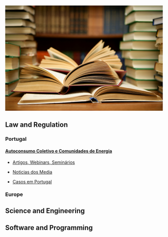 
<!-- # Energy Commons -->
<!--  **Tools and Information Database for the science, engineering, economics and politics of the Energy Transition** -->

<!--Repository and open database for tutorials, computational tools, software implementions, technical documents, research papers, books and articles on the various aspects of the ongoing energy transition.-->

<!--Repositorio e base de dados aberta para tutoriais, ferramentas computacionais, economia e poltica da Transição Energética-->



![imagem](pics/books.jpg "Transição energética em São Luis")

## Law and Regulation

### Portugal

#### [Autoconsumo Coletivo e Comunidades de Energia](legislacao-regulamentos.md)

* [Artigos, Webinars, Seminários](info-complementar.md)

* [Noticias dos Media](investimentos-media.md)

* [Casos em Portugal](Casos-PT.md)

### Europe



## Science and Engineering

## Software and Programming
